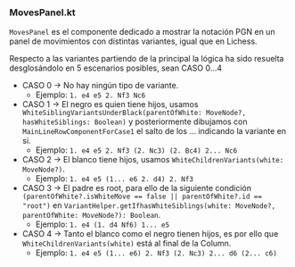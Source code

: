 ### MovesPanel.kt

`MovesPanel` es el componente dedicado a mostrar la notación PGN en un panel de movimientos con distintas variantes, igual que en Lichess.

Respecto a las variantes partiendo de la principal la lógica ha sido resuelta desglosándolo en 5 escenarios posibles, sean CASO 0...4

* CASO 0 -> No hay ningún tipo de variante.
  * Ejemplo: `1. e4 e5 2. Nf3 Nc6`
* CASO 1 -> El negro es quien tiene hijos, usamos `WhiteSiblingVariantsUnderBlack(parentOfWhite: MoveNode?, hasWhiteSiblings: Boolean)` y posteriormente dibujamos con `MainLineRowComponentForCase1` el salto de los ... indicando la variante en si. 
  * Ejemplo: `1. e4 e5 2. Nf3 (2. Nc3) (2. Bc4) 2... Nc6`
* CASO 2 -> El blanco tiene hijos, usamos `WhiteChildrenVariants(white: MoveNode?)`.
  * Ejemplo: `1. e4 e5 (1... e6 2. d4) 2. Nf3`
* CASO 3 -> El padre es root, para ello de la siguiente condición `(parentOfWhite?.isWhiteMove == false || parentOfWhite?.id == "root")` en `VariantHelper.getIfhasWhiteSiblings(white: MoveNode?, parentOfWhite: MoveNode?): Boolean`.
  * Ejemplo: `1. e4 (1. d4 Nf6) 1... e5`
* CASO 4 -> Tanto el blanco como el negro tienen hijos, es por ello que `WhiteChildrenVariants(white)` está al final de la Column.
  * Ejemplo: `1. e4 e5 (1... e6) 2. Nf3 (2. Nc3) 2... d6 (2... c6)`

